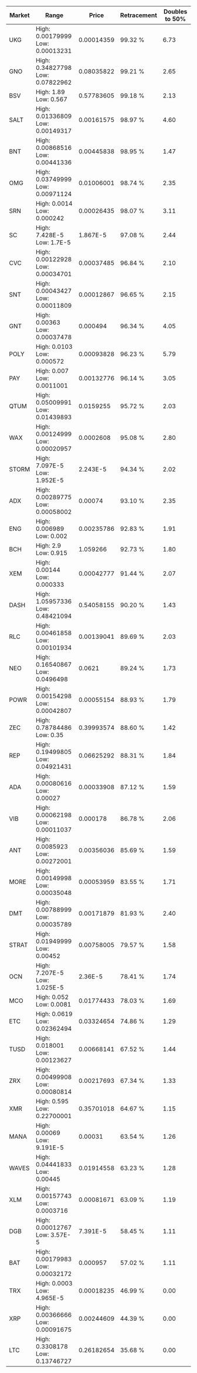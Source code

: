 | Market | Range | Price| Retracement | Doubles to 50% |
| --- | --- | --- | --- | --- |
| UKG | High: 0.00179999<br />Low: 0.00013231 | 0.00014359 | 99.32 % | 6.73 |
| GNO | High: 0.34827798<br />Low: 0.07822962 | 0.08035822 | 99.21 % | 2.65 |
| BSV | High: 1.89<br />Low: 0.567 | 0.57783605 | 99.18 % | 2.13 |
| SALT | High: 0.01336809<br />Low: 0.00149317 | 0.00161575 | 98.97 % | 4.60 |
| BNT | High: 0.00868516<br />Low: 0.00441336 | 0.00445838 | 98.95 % | 1.47 |
| OMG | High: 0.03749999<br />Low: 0.00971124 | 0.01006001 | 98.74 % | 2.35 |
| SRN | High: 0.0014<br />Low: 0.000242 | 0.00026435 | 98.07 % | 3.11 |
| SC | High: 7.428E-5<br />Low: 1.7E-5 | 1.867E-5 | 97.08 % | 2.44 |
| CVC | High: 0.00122928<br />Low: 0.00034701 | 0.00037485 | 96.84 % | 2.10 |
| SNT | High: 0.00043427<br />Low: 0.00011809 | 0.00012867 | 96.65 % | 2.15 |
| GNT | High: 0.00363<br />Low: 0.00037478 | 0.000494 | 96.34 % | 4.05 |
| POLY | High: 0.0103<br />Low: 0.000572 | 0.00093828 | 96.23 % | 5.79 |
| PAY | High: 0.007<br />Low: 0.0011001 | 0.00132776 | 96.14 % | 3.05 |
| QTUM | High: 0.05009991<br />Low: 0.01439893 | 0.0159255 | 95.72 % | 2.03 |
| WAX | High: 0.00124999<br />Low: 0.00020957 | 0.0002608 | 95.08 % | 2.80 |
| STORM | High: 7.097E-5<br />Low: 1.952E-5 | 2.243E-5 | 94.34 % | 2.02 |
| ADX | High: 0.00289775<br />Low: 0.00058002 | 0.00074 | 93.10 % | 2.35 |
| ENG | High: 0.006989<br />Low: 0.002 | 0.00235786 | 92.83 % | 1.91 |
| BCH | High: 2.9<br />Low: 0.915 | 1.059266 | 92.73 % | 1.80 |
| XEM | High: 0.00144<br />Low: 0.000333 | 0.00042777 | 91.44 % | 2.07 |
| DASH | High: 1.05957336<br />Low: 0.48421094 | 0.54058155 | 90.20 % | 1.43 |
| RLC | High: 0.00461858<br />Low: 0.00101934 | 0.00139041 | 89.69 % | 2.03 |
| NEO | High: 0.16540867<br />Low: 0.0496498 | 0.0621 | 89.24 % | 1.73 |
| POWR | High: 0.00154298<br />Low: 0.00042807 | 0.00055154 | 88.93 % | 1.79 |
| ZEC | High: 0.78784486<br />Low: 0.35 | 0.39993574 | 88.60 % | 1.42 |
| REP | High: 0.19499805<br />Low: 0.04921431 | 0.06625292 | 88.31 % | 1.84 |
| ADA | High: 0.00080616<br />Low: 0.00027 | 0.00033908 | 87.12 % | 1.59 |
| VIB | High: 0.00062198<br />Low: 0.00011037 | 0.000178 | 86.78 % | 2.06 |
| ANT | High: 0.0085923<br />Low: 0.00272001 | 0.00356036 | 85.69 % | 1.59 |
| MORE | High: 0.00149998<br />Low: 0.00035048 | 0.00053959 | 83.55 % | 1.71 |
| DMT | High: 0.00788999<br />Low: 0.00035789 | 0.00171879 | 81.93 % | 2.40 |
| STRAT | High: 0.01949999<br />Low: 0.00452 | 0.00758005 | 79.57 % | 1.58 |
| OCN | High: 7.207E-5<br />Low: 1.025E-5 | 2.36E-5 | 78.41 % | 1.74 |
| MCO | High: 0.052<br />Low: 0.0081 | 0.01774433 | 78.03 % | 1.69 |
| ETC | High: 0.0619<br />Low: 0.02362494 | 0.03324654 | 74.86 % | 1.29 |
| TUSD | High: 0.018001<br />Low: 0.00123627 | 0.00668141 | 67.52 % | 1.44 |
| ZRX | High: 0.00499908<br />Low: 0.00080814 | 0.00217693 | 67.34 % | 1.33 |
| XMR | High: 0.595<br />Low: 0.22700001 | 0.35701018 | 64.67 % | 1.15 |
| MANA | High: 0.00069<br />Low: 9.191E-5 | 0.00031 | 63.54 % | 1.26 |
| WAVES | High: 0.04441833<br />Low: 0.00445 | 0.01914558 | 63.23 % | 1.28 |
| XLM | High: 0.00157743<br />Low: 0.0003716 | 0.00081671 | 63.09 % | 1.19 |
| DGB | High: 0.00012767<br />Low: 3.57E-5 | 7.391E-5 | 58.45 % | 1.11 |
| BAT | High: 0.00179983<br />Low: 0.00032172 | 0.000957 | 57.02 % | 1.11 |
| TRX | High: 0.0003<br />Low: 4.965E-5 | 0.00018235 | 46.99 % | 0.00 |
| XRP | High: 0.00366666<br />Low: 0.00091675 | 0.00244609 | 44.39 % | 0.00 |
| LTC | High: 0.3308178<br />Low: 0.13746727 | 0.26182654 | 35.68 % | 0.00 |
